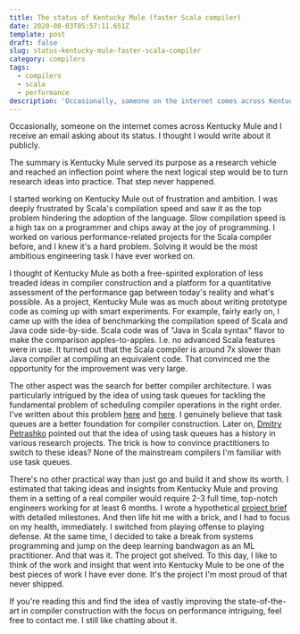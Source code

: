```yaml
---
title: The status of Kentucky Mule (faster Scala compiler)
date: 2020-08-03T05:57:11.651Z
template: post
draft: false
slug: status-kentucky-mule-faster-scala-compiler
category: compilers
tags:
  - compilers
  - scala
  - performance
description: 'Occasionally, someone on the internet comes across Kentucky Mule and I receive an email asking its status.'
---
```


Occasionally, someone on the internet comes across Kentucky Mule and I receive an email asking about its status. I thought I would write about it publicly.

The summary is Kentucky Mule served its purpose as a research vehicle and reached an inflection point where the next logical step would be to turn research
ideas into practice. That step never happened.

I started working on Kentucky Mule out of frustration and ambition. I was deeply frustrated by Scala's compilation speed and saw it as the top problem hindering
the adoption of the language. Slow compilation speed is a high tax on a programmer and chips away at the joy of programming. I worked on various
performance-related projects for the Scala compiler before, and I knew it's a hard problem. Solving it would be the most ambitious engineering task I have ever worked on.

I thought of Kentucky Mule as both a free-spirited exploration of less treaded ideas in compiler construction and a platform for a quantitative assessment of the performance gap between today's reality and what's possible. As a project, Kentucky Mule was as much about writing prototype code as coming up with smart experiments. For example, fairly early
on, I came up with the idea of benchmarking the compilation speed of Scala and Java code side-by-side. Scala code was of "Java in Scala syntax" flavor to make the comparison
apples-to-apples. I.e. no advanced Scala features were in use. It turned out that the Scala compiler is around 7x slower than Java compiler at compiling an equivalent code. That convinced me the opportunity for the improvement was very large.

The other aspect was the search for better compiler architecture. I was particularly intrigued by the idea of using task queues for tackling the fundamental
problem of scheduling compiler operations in the right order. I've written about this problem [here](https://medium.com/@gkossakowski/kentucky-mule-limits-of-scala-typechecking-speed-6a44bd520a2f) and [here](https://medium.com/@gkossakowski/on-kentucky-mule-a-transcript-d11ab2920c95). I genuinely believe that task queues are a better foundation for compiler construction. Later on, [Dmitry Petrashko](https://twitter.com/darkdimius) pointed out that the idea of using task queues has a history in various research projects. The trick is how to convince practitioners to switch to these ideas? None of the mainstream compilers I'm familiar with use task queues.

There's no other practical way than just go and build it and show its worth. I estimated that taking ideas and insights from Kentucky Mule and proving them in a setting of a real compiler would require 2-3 full time, top-notch engineers working for at least 6 months. I wrote a hypothetical [project brief](https://medium.com/@gkossakowski/from-kentucky-mule-to-faster-scala-compiler-project-brief-d878495cad3b) with detailed milestones. And then life hit me with a brick, and I had to focus on my health, immediately. I switched from playing offense to playing defense. At the same time, I decided to take a break from systems programming and jump on the deep learning bandwagon as an ML practitioner. And that was it. The project got shelved. To this day, I like to think of the work and insight that went into Kentucky Mule to be one of the best
pieces of work I have ever done. It's the project I'm most proud of that never shipped.

If you're reading this and find the idea of vastly improving the state-of-the-art in compiler construction with the focus on performance intriguing, feel free to contact me. I still like chatting about it.
